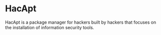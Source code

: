 <p align="center>
<img width="460" height="460" src="https://user-images.githubusercontent.com/14183473/44804498-1b320e00-ab87-11e8-868d-cfa0c7058a0b.png">
</p>

# HacApt

HacApt is a package manager for hackers built by hackers that focuses on the installation of information security tools.